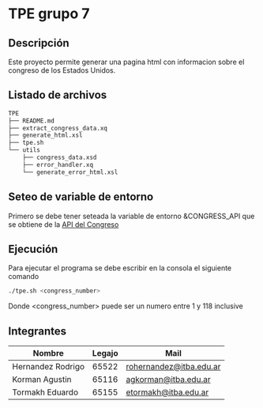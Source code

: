 # TPE grupo 7

## Descripción

Este proyecto permite generar una pagina html con informacion sobre el congreso de los Estados Unidos. 

## Listado de archivos
````sh
TPE
├── README.md
├── extract_congress_data.xq
├── generate_html.xsl
├── tpe.sh
└── utils
    ├── congress_data.xsd
    ├── error_handler.xq
    └── generate_error_html.xsl
````
## Seteo de variable de entorno

Primero se debe tener seteada la variable de entorno &CONGRESS_API que se obtiene de la [API del Congreso](https://gpo.congress.gov/)

## Ejecución

Para ejecutar el programa se debe escribir en la consola el siguiente comando

````sh
./tpe.sh <congress_number>
````

Donde <congress_number> puede ser un numero entre 1 y 118 inclusive

## Integrantes

| Nombre            |Legajo | Mail                    |
|-------------------|-------|-------------------------|
| Hernandez Rodrigo | 65522 | rohernandez@itba.edu.ar |
| Korman Agustin    | 65116 | agkorman@itba.edu.ar    |
| Tormakh Eduardo   | 65155 | etormakh@itba.edu.ar    |